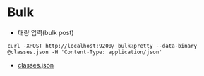 # Bulk
* 대량 입력(bulk post)
```
curl -XPOST http://localhost:9200/_bulk?pretty --data-binary @classes.json -H 'Content-Type: application/json'
```

* [classes.json](https://raw.githubusercontent.com/minsuk-heo/BigData/master/ch02/classes.json)